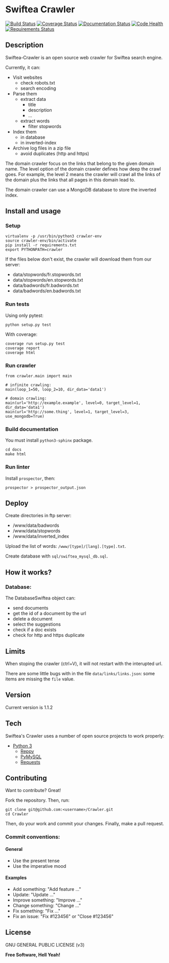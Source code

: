 # Swiftea Crawler

[![Build Status](https://travis-ci.org/Swiftea/Crawler.svg?branch=master)](https://travis-ci.org/Swiftea/Crawler)
[![Coverage Status](https://coveralls.io/repos/github/Swiftea/Crawler/badge.svg?branch=master)](https://coveralls.io/github/Swiftea/Crawler?branch=master)
[![Documentation Status](https://readthedocs.org/projects/crawler/badge/?version=master)](http://crawler.readthedocs.io/en/master/?badge=master)
[![Code Health](https://landscape.io/github/Swiftea/Crawler/master/landscape.svg?style=flat)](https://landscape.io/github/Swiftea/Crawler/master)
[![Requirements Status](https://requires.io/github/Swiftea/Crawler/requirements.svg?branch=master)](https://requires.io/github/Swiftea/Crawler/requirements/?branch=master)

## Description

Swiftea-Crawler is an open source web crawler for Swiftea search engine.

Currently, it can:
  - Visit websites
    - check robots.txt
    - search encoding
  - Parse them
    - extract data
      - title
      - description
      - ...
    - extract words
      - filter stopwords
  - Index them
    - in database
    - in inverted-index
  - Archive log files in a zip file
	- avoid duplicates (http and https)

The domain crawler focus on the links that belong to the given domain name.
The level option of the domain crawler defines how deep the crawl goes.
For example, the level 2 means the crawler will crawl all the links of the domain plus the links that all pages in this domain lead to.

The domain crawler can use a MongoDB database to store the inverted index.

## Install and usage

### Setup

    virtualenv -p /usr/bin/python3 crawler-env
    source crawler-env/bin/activate
    pip install -r requirements.txt
    export PYTHONPATH=crawler

If the files below don't exist, the crawler will download them from our server:

- data/stopwords/fr.stopwords.txt
- data/stopwords/en.stopwords.txt
- data/badwords/fr.badwords.txt
- data/badwords/en.badwords.txt

### Run tests

Using only pytest:

    python setup.py test

With coverage:

    coverage run setup.py test
    coverage report
    coverage html

### Run crawler

    from crawler.main import main

    # infinite crawling:
    main(loop_1=50, loop_2=10, dir_data='data1')

    # domain crawling:
    main(url='http://example.example', level=0, target_level=1, dir_data='data1')
    main(url='http://some.thing', level=1, target_level=3, use_mongodb=True)


### Build documentation

You must install `python3-sphinx` package.

    cd docs
    make html

### Run linter

Install `prospector`, then:

    prospector > prospector_output.json

## Deploy

Create directories in ftp server:

 - /www/data/badwords
 - /www/data/stopwords
 - /www/data/inverted_index

Upload the list of words: `/www/[type]/[lang].[type].txt`.

Create database with `sql/swiftea_mysql_db.sql`.


## How it works?

### Database:
The DatabaseSwiftea object can:
 - send documents
 - get the id of a document by the url
 - delete a document
 - select the suggestions
 - check if a doc exists
 - check for http and https duplicate

## Limits

When stoping the crawler (ctrl+V), it will not restart with the interupted url.

There are some little bugs with in the file `data/links/links.json`: some items are missing the `file` value.

## Version

Current version is 1.1.2

## Tech

Swiftea's Crawler uses a number of open source projects to work properly:

- [Python 3](https://www.python.org/)
  - [Reppy](https://github.com/seomoz/reppy)
  - [PyMySQL](https://github.com/PyMySQL/PyMySQL/)
  - [Requests](https://github.com/kennethreitz/requests)


## Contributing

Want to contribute? Great!

Fork the repository. Then, run:

    git clone git@github.com:<username>/Crawler.git
    cd Crawler

Then, do your work and commit your changes. Finally, make a pull request.

### Commit conventions:

#### General
  - Use the present tense
  - Use the imperative mood

#### Examples
  - Add something: "Add feature ..."
  - Update: "Update ..."
  - Improve something: "Improve ..."
  - Change something: "Change ..."
  - Fix something: "Fix ..."
  - Fix an issue: "Fix #123456" or "Close #123456"

License
----

GNU GENERAL PUBLIC LICENSE (v3)

**Free Software, Hell Yeah!**
